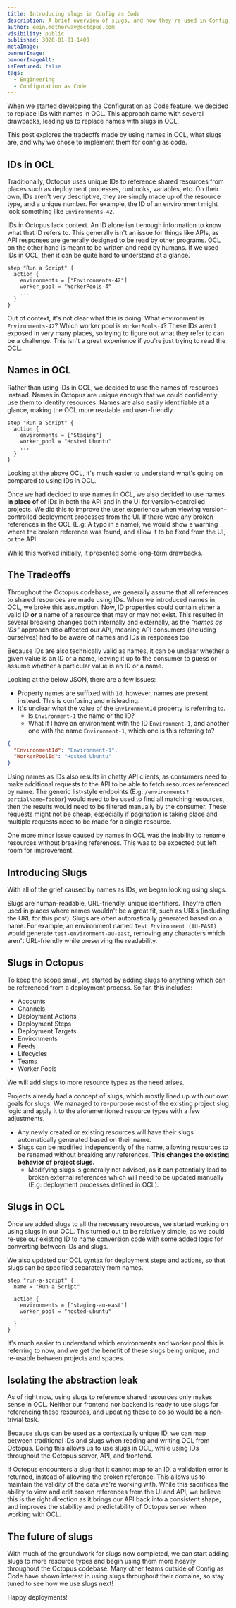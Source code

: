 ```yaml
---
title: Introducing slugs in Config as Code
description: A brief overview of slugs, and how they're used in Config as Code
author: eoin.motherway@octopus.com
visibility: public
published: 3020-01-01-1400
metaImage: 
bannerImage: 
bannerImageAlt: 
isFeatured: false
tags: 
  - Engineering
  - Configuration as Code
---
```


When we started developing the Configuration as Code feature, we decided to replace IDs with names in OCL.
This approach came with several drawbacks, leading us to replace names with slugs in OCL.

This post explores the tradeoffs made by using names in OCL, what slugs are, and why we chose to implement them for config as code.

## IDs in OCL

Traditionally, Octopus uses unique IDs to reference shared resources from places such as deployment processes, runbooks, variables, etc.
On their own, IDs aren't very descriptive, they are simply made up of the resource type, and a unique number. For example, the ID of an environment might look something like `Environments-42`.

IDs in Octopus lack context. An ID alone isn't enough information to know what that ID refers to.
This generally isn't an issue for things like APIs, as API responses are generally designed to be read by other programs.
OCL on the other hand is meant to be written and read by humans. If we used IDs in OCL, then it can be quite hard to understand at a glance.

```ocl
step "Run a Script" {
  action {
    environments = ["Environments-42"]
    worker_pool = "WorkerPools-4"
    ...
  }
}
```

Out of context, it's not clear what this is doing.
What environment is `Environments-42`? Which worker pool is `WorkerPools-4`? These IDs aren't exposed in very many places, so trying to figure out what they refer to can be a challenge.
This isn't a great experience if you're just trying to read the OCL.

## Names in OCL

Rather than using IDs in OCL, we decided to use the names of resources instead.
Names in Octopus are unique enough that we could confidently use them to identify resources.
Names are also easily identifiable at a glance, making the OCL more readable and user-friendly.

```ocl
step "Run a Script" {
  action {
    environments = ["Staging"]
    worker_pool = "Hosted Ubuntu"
    ...
  }
}
```

Looking at the above OCL, it's much easier to understand what's going on compared to using IDs in OCL.

Once we had decided to use names in OCL, we also decided to use names **in place of** of IDs in both the API and in the UI for version-controlled projects.
We did this to improve the user experience when viewing version-controlled deployment processes from the UI.
If there were any broken references in the OCL (E.g: A typo in a name), we would show a warning where the broken reference was found, and allow it to be fixed from the UI, or the API

While this worked initially, it presented some long-term drawbacks.

## The Tradeoffs

Throughout the Octopus codebase, we generally assume that all references to shared resources are made using IDs. When we introduced names in OCL, we broke this assumption.
Now, ID properties could contain either a valid ID **or** a name of a resource that may or may not exist.
This resulted in several breaking changes both internally and externally, as the _"names as IDs"_ approach also affected our API, meaning API consumers (including ourselves) had to be aware of names and IDs in responses too.

Because IDs are also technically valid as names, it can be unclear whether a given value is an ID or a name, leaving it up to the consumer to guess or assume whether a particular value is an ID or a name.

Looking at the below JSON, there are a few issues:
- Property names are suffixed with `Id`, however, names are present instead. This is confusing and misleading.
- It's unclear what the value of the `EnvironmentId` property is referring to.
  - Is `Environment-1` the name or the ID?
  - What if I have an environment with the ID `Environment-1`, and another one with the name `Environment-1`, which one is this referring to?

```json
{
  "EnvironmentId": "Environment-1",
  "WorkerPoolId": "Hosted Ubuntu"
}
```

Using names as IDs also results in chatty API clients, as consumers need to make additional requests to the API to be able to fetch resources referenced by name.
The generic list-style endpoints (E.g: `/environments?partialName=foobar`) would need to be used to find all matching resources, then the results would need to be filtered manually by the consumer.
These requests might not be cheap, especially if pagination is taking place and multiple requests need to be made for a single resource.

One more minor issue caused by names in OCL was the inability to rename resources without breaking references. This was to be expected but left room for improvement.

## Introducing Slugs

With all of the grief caused by names as IDs, we began looking using slugs.

Slugs are human-readable, URL-friendly, unique identifiers. They're often used in places where names wouldn't be a great fit, such as URLs (including the URL for this post).
Slugs are often automatically generated based on a name. For example, an environment named `Test Environment (AU-EAST)` would generate `test-environment-au-east`, removing any characters which aren't URL-friendly while preserving the readability.

## Slugs in Octopus

To keep the scope small, we started by adding slugs to anything which can be referenced from a deployment process. So far, this includes:
- Accounts
- Channels
- Deployment Actions
- Deployment Steps
- Deployment Targets
- Environments
- Feeds
- Lifecycles
- Teams
- Worker Pools

We will add slugs to more resource types as the need arises.

Projects already had a concept of slugs, which mostly lined up with our own goals for slugs.
We managed to re-purpose most of the existing project slug logic and apply it to the aforementioned resource types with a few adjustments.

- Any newly created or existing resources will have their slugs automatically generated based on their name.
- Slugs can be modified independently of the name, allowing resources to be renamed without breaking any references. **This changes the existing behavior of project slugs.**
  - Modifying slugs is generally not advised, as it can potentially lead to broken external references which will need to be updated manually (E.g: deployment processes defined in OCL).

## Slugs in OCL

Once we added slugs to all the necessary resources, we started working on using slugs in our OCL.
This turned out to be relatively simple, as we could re-use our existing ID to name conversion code with some added logic for converting between IDs and slugs.

We also updated our OCL syntax for deployment steps and actions, so that slugs can be specified separately from names.

```ocl
step "run-a-script" {
  name = "Run a Script"

  action {
    environments = ["staging-au-east"]
    worker_pool = "hosted-ubuntu"
    ...
  }
}
```

It's much easier to understand which environments and worker pool this is referring to now, and we get the benefit of these slugs being unique, and re-usable between projects and spaces.

## Isolating the abstraction leak

As of right now, using slugs to reference shared resources only makes sense in OCL.
Neither our frontend nor backend is ready to use slugs for referencing these resources, and updating these to do so would be a non-trivial task.

Because slugs can be used as a contextually unique ID, we can map between traditional IDs and slugs when reading and writing OCL from Octopus.
Doing this allows us to use slugs in OCL, while using IDs throughout the Octopus server, API, and frontend.

If Octopus encounters a slug that it cannot map to an ID, a validation error is returned, instead of allowing the broken reference.
This allows us to maintain the validity of the data we're working with.
While this sacrifices the ability to view and edit broken references from the UI and API, we believe this is the right direction as it brings our API back into a consistent shape, and improves the stability and predictability of Octopus server when working with OCL.

## The future of slugs

With much of the groundwork for slugs now completed, we can start adding slugs to more resource types and begin using them more heavily throughout the Octopus codebase.
Many other teams outside of Config as Code have shown interest in using slugs throughout their domains, so stay tuned to see how we use slugs next!

Happy deployments!
